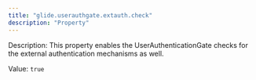 ```yaml
---
title: "glide.userauthgate.extauth.check"
description: "Property"
---
```


Description: This property enables the UserAuthenticationGate checks
			for the external authentication mechanisms as well.

Value: `true`